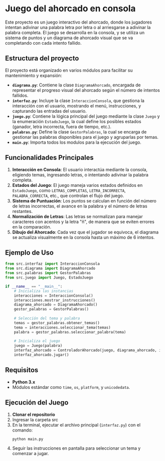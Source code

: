 
# Juego del ahorcado en consola

Este proyecto es un juego interactivo del ahorcado, donde los jugadores intentan adivinar una palabra letra por letra o al arriesgarse a adivinar la palabra completa. El juego se desarrolla en la consola, y se utiliza un sistema de puntos y un diagrama de ahorcado visual que se va completando con cada intento fallido.

## Estructura del proyecto

El proyecto está organizado en varios módulos para facilitar su mantenimiento y expansión:

- **`diagrama.py`**: Contiene la clase `DiagramaAhorcado`, encargada de representar el progreso visual del ahorcado según el número de intentos fallidos.
- **`interfaz.py`**: Incluye la clase `InteraccionConsola`, que gestiona la interacción con el usuario, mostrando el menú, instrucciones, y capturando las entradas del usuario.
- **`juego.py`**: Contiene la lógica principal del juego mediante la clase `Juego` y la enumeración `EstadoJuego`, la cual define los posibles estados (ganador, letra incorrecta, fuera de tiempo, etc.).
- **`palabras.py`**: Define la clase `GestorPalabras`, la cual se encarga de gestionar las palabras disponibles para el juego y agruparlas por temas.
- **`main.py`**: Importa todos los modulos para la ejecución del juego.

## Funcionalidades Principales

1. **Interacción en Consola**: El usuario interactúa mediante la consola, eligiendo temas, ingresando letras, o intentando adivinar la palabra completa.
2. **Estados del Juego**: El juego maneja varios estados definidos en `EstadoJuego`, como `LETRAS_COMPLETAS`, `LETRA_INCORRECTA`, `PALABRA_CORRECTA`, etc., que controlan el flujo del juego.
3. **Sistema de Puntuación**: Los puntos se calculan en función del número de letras incorrectas, el avance en la palabra y el número de letras restantes.
4. **Normalización de Letras**: Las letras se normalizan para manejar caracteres con acentos y la letra "ñ", de manera que se eviten errores en la comparación.
5. **Dibujo del Ahorcado**: Cada vez que el jugador se equivoca, el diagrama se actualiza visualmente en la consola hasta un máximo de 6 intentos.

## Ejemplo de Uso

```python
from src.interfaz import InteraccionConsola
from src.diagrama import DiagramaAhorcado
from src.palabras import GestorPalabras
from src.juego import Juego, EstadoJuego

if __name__ == "__main__":
    # Inicializa las instancias
    interacciones = InteraccionConsola()
    interacciones.mostrar_instrucciones()
    diagrama_ahorcado = DiagramaAhorcado()
    gestor_palabras = GestorPalabras()
    
    # Selección del tema y palabra
    temas = gestor_palabras.obtener_temas()
    tema = interacciones.seleccionar_tema(temas)
    palabra = gestor_palabras.seleccionar_palabra(tema)
    
    # Inicializa el juego
    juego = Juego(palabra)
    interfaz_ahorcado = ControladorAhorcado(juego, diagrama_ahorcado, interacciones)
    interfaz_ahorcado.jugar()
```

## Requisitos

- **Python 3.x**
- Módulos estándar como `time`, `os`, `platform`, y `unicodedata`.

## Ejecución del Juego

1. **Clonar el repositorio** 
2. Ingresar la carpeta src
2. En la terminal, ejecutar el archivo principal (`interfaz.py`) con el comando:
   ```bash
   python main.py
   ```
3. Seguir las instrucciones en pantalla para seleccionar un tema y comenzar a jugar.



